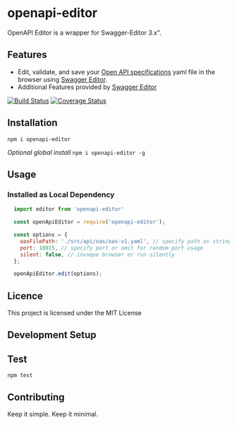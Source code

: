 # openapi-editor

OpenAPI Editor is a wrapper for Swagger-Editor 3.x".

## Features

* Edit, validate, and save your [Open API specifications](https://github.com/OAI/OpenAPI-Specification) yaml file in the browser using [Swagger Editor](https://github.com/swagger-api/swagger-editor).
* Additional Features provided by [Swagger Editor](https://github.com/swagger-api/swagger-editor)

[![Build Status](https://travis-ci.org/<username>/<reponame>.svg?branch=master)](https://travis-ci.org/Codermar/openapi-editor)
[![Coverage Status](https://coveralls.io/repos/github/<username>/<reponame>/badge.svg?branch=master)](https://coveralls.io/github/Codermar/openapi-editor?branch=master)

## Installation

  ```npm i openapi-editor``` 
  
  *Optional global install* ```npm i openapi-editor -g```

## Usage

<!-- ### Installed globally

```bash
cd your-project-dir
```

  Specify path and optional port

```bash
  openapi-editor --path ./src/api/my-openapi.yaml --port 10010
``` -->

### Installed as Local Dependency

```javascript
  import editor from 'openapi-editor'

  const openApiEditor = require('openapi-editor');

  const options = {
    oasFilePath: './src/api/oas/oas-v1.yaml', // specify path as string or fully resolved path
    port: 10015, // specify port or omit for random port usage
    silent: false, // invoque browser or run silently
  };

  openApiEditor.edit(options);

```

## Licence

This project is licensed under the MIT License

## Development Setup

<!-- TODO -->

## Test

  `npm test`

## Contributing

Keep it simple. Keep it minimal.
